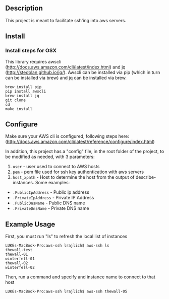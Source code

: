 ## Description
This project is meant to facilitate ssh'ing into aws servers. 

## Install
### Install steps for OSX
This library requires awscli (http://docs.aws.amazon.com/cli/latest/index.html) and jq (http://stedolan.github.io/jq/). Awscli can be installed via pip (which in turn can be installed via brew) and jq can be installed via brew.
```
brew install pip
pip install awscli
brew install jq
git clone
cd 
make install
```
## Configure
Make sure your AWS cli is configured, following steps here: (http://docs.aws.amazon.com/cli/latest/reference/configure/index.html)

In addition, this project has a "config" file, in the root folder of the project, to be modified as needed, with 3 parameters:
 1. ```user``` - user used to connect to AWS hosts
 2. ```pem``` - pem file used for ssh key authentication with aws servers
 3. ```host_xpath``` - Host to determine the host from the output of describe-instances. Some examples:
   * ```.PublicIpAddress``` - Public ip address
   * ```.PrivateIpAddress``` - Private IP Address
   * ```.PublicDnsName``` - Public DNS name
   * ```.PrivateDnsName``` - Private DNS name

## Example Usage
First, you must run "ls" to refresh the local list of instances
```
LUKEs-MacBook-Pro:aws-ssh lrajlich$ aws-ssh ls
thewall-test
thewall-01
winterfell-01
thewall-02
winterfell-02
```
Then, run a command and specify and instance name to connect to that host
```
LUKEs-MacBook-Pro:aws-ssh lrajlich$ aws-ssh thewall-05
```
